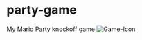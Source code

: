 # party-game
My Mario Party knockoff game
![Game-Icon](https://user-images.githubusercontent.com/83049775/120878120-f5b27880-c5ec-11eb-9b35-fabfb6c7a065.png)
